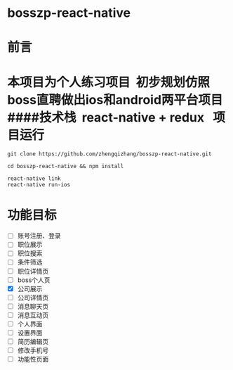 # bosszp-react-native
前言
====
  本项目为个人练习项目  初步规划仿照boss直聘做出ios和android两平台项目 
####技术栈
  react-native + redux
   项目运行
====
```
git clone https://github.com/zhengqizhang/bosszp-react-native.git

cd bosszp-react-native && npm install

react-native link
react-native run-ios
```
  功能目标
====
- [ ] 账号注册、登录
- [ ] 职位展示
- [ ] 职位搜索
- [ ] 条件筛选
- [ ] 职位详情页
- [ ] boss个人页
- [X] 公司展示
- [ ] 公司详情页
- [ ] 消息聊天页
- [ ] 消息互动页
- [ ] 个人界面
- [ ] 设置界面
- [ ] 简历编辑页
- [ ] 修改手机号
- [ ] 功能性页面
